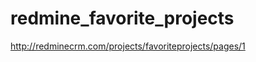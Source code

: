 redmine_favorite_projects
=========================

http://redminecrm.com/projects/favoriteprojects/pages/1
